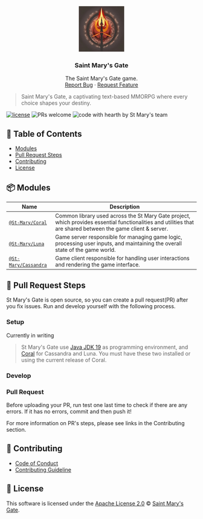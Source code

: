 <div align="center">
    <img src="https://github.com/st-mary/.github/blob/main/icon.png?raw=true" alt="Logo" width="120" height="120">
  
<h3 align="center">Saint Mary's Gate</h3>
  <p align="center">
    The Saint Mary's Gate game.
    <br />
    <a href="https://github.com/St-Mary/Coral/issues">Report Bug</a>
    ·
    <a href="https://github.com/St-Mary/Coral/issues">Request Feature</a>
  </p>
</div>

> Saint Mary's Gate, a captivating text-based MMORPG where every choice shapes your destiny.

 [![license](https://img.shields.io/github/license/st-mary/.github.svg)](https://github.com/St-Mary/.github/blob/main/LICENSE) ![PRs welcome](https://img.shields.io/badge/PRs-welcome-ff69b4.svg) ![code with hearth by St Mary's team](https://img.shields.io/badge/%3C%2F%3E%20with%20%E2%99%A5%20by-St._Mary_Team-ff1414.svg)


## 🚩 Table of Contents

- [Modules](#-modules)
- [Pull Request Steps](#-pull-request-steps)
- [Contributing](#-contributing)
- [License](#-license)


## 📦 Modules

| Name     | Description |
| -------- | --- |
| [`@St-Mary/Coral`](https://github.com/St-Mary/Coral) | Common library used across the St Mary Gate project, which provides essential functionalities and utilities that are shared between the game client & server. |
| [`@St-Mary/Luna`](https://github.com/St-Mary/Luna) | Game server responsible for managing game logic, processing user inputs, and maintaining the overall state of the game world. |
| [`@St-Mary/Cassandra`](https://github.com/St-Mary/Cassandra) | Game client responsible for handling user interactions and rendering the game interface. |

## 🔧 Pull Request Steps

St Mary's Gate is open source, so you can create a pull request(PR) after you fix issues. Run and develop yourself with the following process.

### Setup

Currently in writing

> St Mary's Gate use [Java JDK 19](https://www.oracle.com/java/technologies/javase/jdk19-archive-downloads.html) as programming environment, and [Coral](https://github.com/St-Mary/Coral) for Cassandra and Luna. You must have these two installed or using the current release of Coral.

### Develop



### Pull Request

Before uploading your PR, run test one last time to check if there are any errors. If it has no errors, commit and then push it!

For more information on PR's steps, please see links in the Contributing section.

## 💬 Contributing

* [Code of Conduct](https://github.com/St-Mary/.github/blob/main/CODE_OF_CONDUCT.md)
* [Contributing Guideline](https://github.com/St-Mary/.github/blob/main/CONTRIBUTING.md)
<!-- * [Issue Guidelines](https://github.com/nhn/tui.editor/tree/master/.github/ISSUE_TEMPLATE) -->

## 📜 License

This software is licensed under the [Apache License 2.0](https://github.com/St-Mary/.github/blob/main/LICENSE) © [Saint Mary's Gate](https://github.com/St-Mary).
